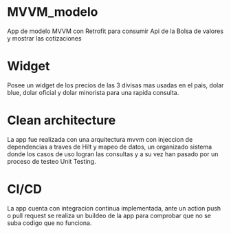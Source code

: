 # MVVM_modelo
App de modelo MVVM con Retrofit para consumir Api de la Bolsa de valores y mostrar las cotizaciones

# Widget
Posee un widget de los precios de las 3 divisas mas usadas en el pais, dolar blue, dolar oficial y dolar minorista para una rapida consulta.

# Clean architecture
La app fue realizada con una arquitectura mvvm con injeccion de dependencias a traves de Hilt y mapeo de datos, un organizado sistema donde los casos de uso logran las consultas y a su vez han pasado por un proceso de testeo Unit Testing.

# CI/CD
La app cuenta con integracion continua implementada, ante un action push o pull request se realiza un buildeo de la app para comprobar que no se suba codigo que no funciona.

